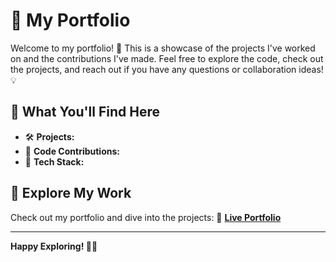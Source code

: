 # 🌟 My Portfolio

Welcome to my portfolio! 🚀 This is a showcase of the projects I've worked on and the contributions I've made. Feel free to explore the code, check out the projects, and reach out if you have any questions or collaboration ideas! 💡

## 📌 What You'll Find Here
- 🛠 **Projects:** 
- 📜 **Code Contributions:** 
- 🎨 **Tech Stack:** 

## 🚀 Explore My Work
Check out my portfolio and dive into the projects:
🔗 **[Live Portfolio](https://your-portfolio-link.com)**

---
**Happy Exploring! 🚀😊**
